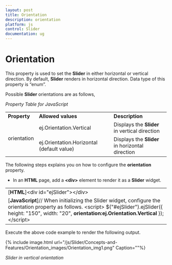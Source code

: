 ```yaml
---
layout: post
title: Orientation
description: orientation
platform: js
control: Slider
documentation: ug
---
```


# Orientation

This property is used to set the **Slider** in either horizontal or vertical direction. By default, **Slider** renders in horizontal direction. Data type of this property is “enum”.

Possible **Slider** orientations are as follows,

_Property Table for JavaScript_

<table>
<tr>
<td>
<b>Property</b></td><td>
<b>Allowed values</b></td><td>
<b>Description</b></td></tr>
<tr>
<td rowspan = "2">
orientation</td><td>
ej.Orientation.Vertical</td><td>
Displays the <b>Slider</b> in vertical direction</td></tr>
<tr>
<td>
ej.Orientation.Horizontal (default value)</td><td>
Displays the <b>Slider</b> in horizontal direction</td></tr>
</table>


The following steps explains you on how to configure the **orientation** property.

* In an **HTML** page, add a **&lt;div&gt;** element to render it as a **Slider** widget.



<table>
<tr>
<td>
[<b>HTML</b>]&lt;div id="ejSlider"&gt;&lt;/div&gt;</td></tr>
<tr>
<td>
[<b>JavaScript</b>]// When initializing the Slider widget, configure the orientation property as follows.    &lt;script&gt;        $("#ejSlider").ejSlider({            height: "150",            width: "20",<b>            orientation:ej.Orientation.Vertical</b>        });    &lt;/script&gt;</td></tr>
</table>


Execute the above code example to render the following output.

{% include image.html url="/js/Slider/Concepts-and-Features/Orientation_images/Orientation_img1.png" Caption=""%}

_Slider in vertical orientation_

